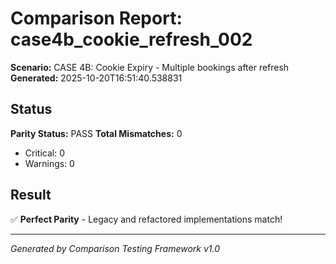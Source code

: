# Comparison Report: case4b_cookie_refresh_002
**Scenario:** CASE 4B: Cookie Expiry - Multiple bookings after refresh
**Generated:** 2025-10-20T16:51:40.538831

## Status
**Parity Status:** PASS
**Total Mismatches:** 0
  - Critical: 0
  - Warnings: 0

## Result
✅ **Perfect Parity** - Legacy and refactored implementations match!

---
*Generated by Comparison Testing Framework v1.0*